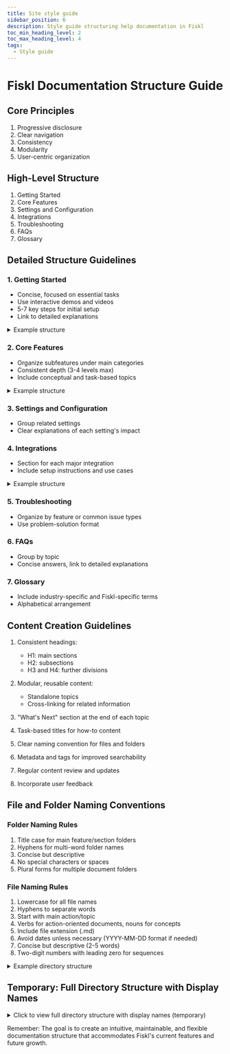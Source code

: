 ```yaml
---
title: Site style guide
sidebar_position: 6
description: Style guide structuring help documentation in Fiskl
toc_min_heading_level: 2
toc_max_heading_level: 4
tags:
  - Style guide
---
```


# Fiskl Documentation Structure Guide

## Core Principles

1. Progressive disclosure
2. Clear navigation
3. Consistency
4. Modularity
5. User-centric organization

## High-Level Structure

1. Getting Started
2. Core Features
3. Settings and Configuration
4. Integrations
5. Troubleshooting
6. FAQs
7. Glossary

## Detailed Structure Guidelines

### 1. Getting Started

- Concise, focused on essential tasks
- Use interactive demos and videos
- 5-7 key steps for initial setup
- Link to detailed explanations

<details>
<summary>Example structure</summary>

```
1. Getting Started
   1.1 Creating Your Fiskl Account
   1.2 Setting Up Your Company Profile
   1.3 Connecting Your First Bank Account
   1.4 Creating Your First Invoice
   1.5 Exploring the Dashboard
```

</details>

### 2. Core Features

- Organize subfeatures under main categories
- Consistent depth (3-4 levels max)
- Include conceptual and task-based topics

<details>
<summary>Example structure</summary>

```
2. Core Features
   2.1 Accounting
       2.1.1 Journal Entries
       2.1.2 Chart of Accounts
       2.1.3 Reports
           2.1.3.1 Balance Sheet
           2.1.3.2 Profit & Loss
           2.1.3.3 Cash Flow Statement
   2.2 Invoicing
       2.2.1 Creating Invoices
       2.2.2 Invoice Templates
       2.2.3 Recurring Invoices
       2.2.4 Invoice Emails
   2.3 Quotes
       2.3.1 Creating Quotes
       2.3.2 Converting Quotes to Invoices
   2.4 Line Items
       2.4.1 Products
       2.4.2 Services
       2.4.3 Time Tracking
       2.4.4 Mileage
```

</details>

### 3. Settings and Configuration

- Group related settings
- Clear explanations of each setting's impact

### 4. Integrations

- Section for each major integration
- Include setup instructions and use cases

<details>
<summary>Example structure</summary>

```
4. Integrations
   4.1 Bank Connections
       4.1.1 Connecting via Yodlee
       4.1.2 Connecting via SaltEdge
   4.2 Payment Gateways
       4.2.1 Stripe Integration
       4.2.2 GoCardless Integration
```

</details>

### 5. Troubleshooting

- Organize by feature or common issue types
- Use problem-solution format

### 6. FAQs

- Group by topic
- Concise answers, link to detailed explanations

### 7. Glossary

- Include industry-specific and Fiskl-specific terms
- Alphabetical arrangement

## Content Creation Guidelines

1. Consistent headings:
   - H1: main sections
   - H2: subsections
   - H3 and H4: further divisions

2. Modular, reusable content:
   - Standalone topics
   - Cross-linking for related information

3. "What's Next" section at the end of each topic

4. Task-based titles for how-to content

5. Clear naming convention for files and folders

6. Metadata and tags for improved searchability

7. Regular content review and updates

8. Incorporate user feedback

## File and Folder Naming Conventions

### Folder Naming Rules

1. Title case for main feature/section folders
2. Hyphens for multi-word folder names
3. Concise but descriptive
4. No special characters or spaces
5. Plural forms for multiple document folders

### File Naming Rules

1. Lowercase for all file names
2. Hyphens to separate words
3. Start with main action/topic
4. Verbs for action-oriented documents, nouns for concepts
5. Include file extension (.md)
6. Avoid dates unless necessary (YYYY-MM-DD format if needed)
7. Concise but descriptive (2-5 words)
8. Two-digit numbers with leading zero for sequences

<details>
<summary>Example directory structure</summary>

```
Fiskl-Documentation/
├── Getting-Started/
│   ├── 01-create-account.md
│   ├── 02-set-up-business.md
│   ├── 03-connect-bank.md
│   └── setting-up-your-taxes.md
├── Invoicing/
│   ├── invoice-create.md
│   ├── invoice-customize.md
│   ├── invoice-send.md
│   └── invoice-recurring-setup.md
├── Expense-Tracking/
│   ├── expense-add-manual.md
│   ├── expense-import-bank.md
│   └── receipt-scanning.md
├── Reports/
│   ├── report-profit-and-loss.md
│   ├── report-balance-sheet.md
│   └── report-cash-flow.md
└── Tax-Management/
    ├── tax-deductions-overview.md
    ├── tax-filing-deadlines.md
    └── tax-form-1099.md
```

</details>


## Temporary: Full Directory Structure with Display Names

<details>

<summary>Click to view full directory structure with display names (temporary)</summary>

```
Fiskl Documentation/
├── Getting Started/
│   ├── 01-create-account.md                 (Create Account)
│   ├── 02-set-up-company-profile.md         (Set Up Company Profile)
│   ├── 03-connect-bank-account.md           (Connect Bank Account)
│   ├── 04-set-up-payments.md                (Set Up Payments)
│   ├── 05-create-first-invoice.md           (Create First Invoice)
│   ├── 06-record-expense.md                 (Record Expense)
│   ├── 07-categorize-transactions.md        (Categorize Transactions)
│   └── 08-explore-dashboard.md              (Explore Dashboard)
│
├── Core Features/
│   ├── Accounting/
│   │   ├── journal-entries.md               (Journal Entries)
│   │   ├── chart-of-accounts.md             (Chart of Accounts)
│   │   └── Reports/
│   │       ├── balance-sheet.md             (Balance Sheet)
│   │       ├── profit-and-loss.md           (Profit & Loss)
│   │       ├── cash-flow-statement.md       (Cash Flow Statement)
│   │       ├── trial-balance.md             (Trial Balance)
│   │       ├── transactions-by-account.md   (Transactions by Account)
│   │       └── general-ledger.md            (General Ledger)
│   │
│   ├── Invoicing/
│   │   ├── create-invoice.md                (Create Invoice)
│   │   ├── invoice-templates-and-brands.md  (Invoice Templates and Brands)
│   │   ├── recurring-invoices.md            (Recurring Invoices)
│   │   └── invoice-emails.md                (Invoice Emails)
│   │
│   ├── Quotes/
│   │   ├── create-quote.md                  (Create Quote)
│   │   └── convert-quote-to-invoice.md      (Convert Quote to Invoice)
│   │
│   └── Line Items/
│       ├── products.md                      (Products)
│       ├── services.md                      (Services)
│       ├── time-tracking.md                 (Time Tracking)
│       └── mileage.md                       (Mileage)
│
├── Settings and Configuration/
│   ├── company-settings.md                  (Company Settings)
│   ├── invoice-and-quote-settings.md        (Invoice and Quote Settings)
│   ├── accounting-settings.md               (Accounting Settings)
│   └── tax-settings.md                      (Tax Settings)
│
├── Integrations/
│   ├── Bank Connections/
│   │   ├── connect-yodlee.md                (Connect with Yodlee)
│   │   ├── connect-saltedge.md              (Connect with SaltEdge)
│   │   └── stripe-data-feed.md              (Stripe Data Feed)
│   │
│   └── Payment Gateways/
│       └── stripe-integration.md            (Stripe Integration)
│
├── Troubleshooting/
│   ├── account-issues.md                    (Account Issues)
│   ├── invoicing-problems.md                (Invoicing Problems)
│   ├── bank-connection-errors.md            (Bank Connection Errors)
│   └── reporting-discrepancies.md           (Reporting Discrepancies)
│
├── FAQs/
│   ├── general-faqs.md                      (General FAQs)
│   ├── accounting-faqs.md                   (Accounting FAQs)
│   ├── invoicing-faqs.md                    (Invoicing FAQs)
│   └── integration-faqs.md                  (Integration FAQs)
│
├── Glossary/
│   └── accounting-terms.md                  (Accounting Terms)
│
└── Plans and Billing/
    ├── select-fiskl-plan.md                 (Select Fiskl Plan)
    ├── apply-offer-or-partner-code.md       (Apply Offer or Partner Code)
    ├── upgrade-fiskl-account.md             (Upgrade Fiskl Account)
    ├── update-credit-card-and-address.md    (Update Credit Card and Address)
    └── payment-history.md                   (Payment History)
```

</details>

Remember: The goal is to create an intuitive, maintainable, and flexible documentation structure that accommodates Fiskl's current features and future growth.
